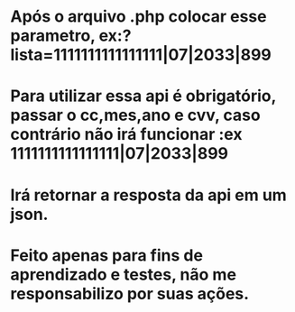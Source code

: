 
# Após o arquivo .php colocar esse parametro, ex:?lista=1111111111111111|07|2033|899

# Para utilizar essa api é obrigatório, passar o cc,mes,ano e cvv, caso contrário não irá funcionar :ex 1111111111111111|07|2033|899

# Irá retornar a resposta da api em um json.

# Feito apenas para fins de aprendizado e testes, não me responsabilizo por suas ações.
